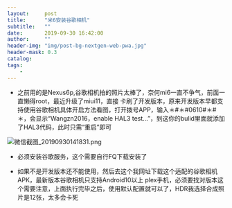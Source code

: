 ```yaml
---
layout:     post
title:      "米6安装谷歌相机"
subtitle:   ""
date:       2019-09-30 16:42:00
author:     ""
header-img: "img/post-bg-nextgen-web-pwa.jpg"
header-mask: 0.3
catalog:
tags:
    -
---
```



-  之前用的是Nexus6p,谷歌相机拍的照片太棒了，奈何mi6一直不争气，前面一直懒得root，最近升级了miui11，直接
卡刷了开发版本，原来开发版本早都支持使用谷歌相机具体开启方法看图，打开拨号APP，输入＊#＊#0610#＊#＊，会显示“Wangzn2016，enable HAL3 test…”，到这你的bulid里面就添加了HAL3代码，此时只需“重启”即可


![微信截图_20190930141831.png](https://ws1.sinaimg.cn/large/9f723435ly1g7hisbu013j20ga0ifaba.jpg)



- 必须安装谷歌服务，这个需要自行FQ下载安装了


- 如果不是开发版本还不能使用，然后去这个我网址下载这个适配的谷歌相机APK，最新版本谷歌相机只支持Android10以上
plex手机，必须要找对版本这个需要注意，上面执行完毕之后，使用默认配置就可以了，HDR我选择合成照片是12张，太多会卡死

